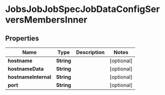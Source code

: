 

# JobsJobJobSpecJobDataConfigServersMembersInner


## Properties

| Name | Type | Description | Notes |
|------------ | ------------- | ------------- | -------------|
|**hostname** | **String** |  |  [optional] |
|**hostnameData** | **String** |  |  [optional] |
|**hostnameInternal** | **String** |  |  [optional] |
|**port** | **String** |  |  [optional] |



